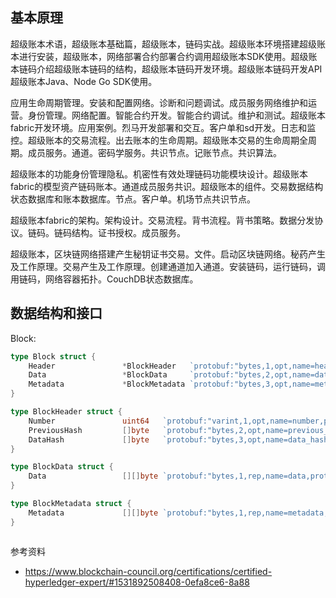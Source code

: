 ## 基本原理

超级账本术语，超级账本基础篇，超级账本，链码实战。超级账本环境搭建超级账本进行安装，超级账本，网络部署合约部署合约调用超级账本SDK使用。超级账本链码介绍超级账本链码的结构，超级账本链码开发环境。超级账本链码开发API超级账本Java、Node Go SDK使用。

应用生命周期管理。安装和配置网络。诊断和问题调试。成员服务网络维护和运营。身份管理。网络配置。智能合约开发。智能合约调试。维护和测试。超级账本fabric开发环境。应用案例。烈马开发部署和交互。客户单和sd开发。日志和监控。超级账本的交易流程。出去账本的生命周期。超级账本交易的生命周期全周期。成员服务。通道。密码学服务。共识节点。记账节点。共识算法。

超级账本的功能身份管理隐私。机密性有效处理链码功能模块设计。超级账本fabric的模型资产链码账本。通道成员服务共识。超级账本的组件。交易数据结构状态数据库和账本数据库。节点。客户单。机场节点共识节点。

超级账本fabric的架构。架构设计。交易流程。背书流程。背书策略。数据分发协议。链码。链码结构。证书授权。成员服务。

超级账本，区块链网络搭建产生秘钥证书交易。文件。启动区块链网络。秘药产生及工作原理。交易产生及工作原理。创建通道加入通道。安装链码，运行链码，调用链码，网络容器拓扑。CouchDB状态数据库。

## 数据结构和接口

Block:

```go
type Block struct {
	Header               *BlockHeader   `protobuf:"bytes,1,opt,name=header,proto3" json:"header,omitempty"`
	Data                 *BlockData     `protobuf:"bytes,2,opt,name=data,proto3" json:"data,omitempty"`
	Metadata             *BlockMetadata `protobuf:"bytes,3,opt,name=metadata,proto3" json:"metadata,omitempty"`
}

type BlockHeader struct {
	Number               uint64   `protobuf:"varint,1,opt,name=number,proto3" json:"number,omitempty"`
	PreviousHash         []byte   `protobuf:"bytes,2,opt,name=previous_hash,json=previousHash,proto3" json:"previous_hash,omitempty"`
	DataHash             []byte   `protobuf:"bytes,3,opt,name=data_hash,json=dataHash,proto3" json:"data_hash,omitempty"`
}

type BlockData struct {
	Data                 [][]byte `protobuf:"bytes,1,rep,name=data,proto3" json:"data,omitempty"`
}

type BlockMetadata struct {
	Metadata             [][]byte `protobuf:"bytes,1,rep,name=metadata,proto3" json:"metadata,omitempty"`
}



```

参考资料

* https://www.blockchain-council.org/certifications/certified-hyperledger-expert/#1531892508408-0efa8ce6-8a88
